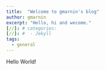 ```yaml
---
title:  "Welcome to gmarnin's blog"
author: gmarnin
excerpt: "Hello, hi and wecome."
[//]: # categories: 
[//]: #  - Jekyll
tags:
  - general
---
```



Hello World!